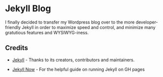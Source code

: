 # Jekyll Blog

I finally decided to transfer my Wordpress blog over to the more developer-friendly Jekyll in order to maximize speed and control, and minimize many gratutious features and WYSIWYG-iness. 

## Credits

- [Jekyll](https://github.com/jekyll/jekyll) - Thanks to its creators, contributors and maintainers.

- [Jekyll Now](https://github.com/barryclark/jekyll-now) - For the helpful guide on running Jekyll on GH pages
